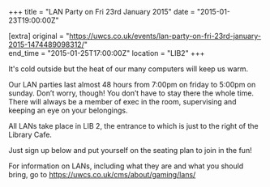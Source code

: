 +++
title = "LAN Party on Fri 23rd January 2015"
date = "2015-01-23T19:00:00Z"

[extra]
original = "https://uwcs.co.uk/events/lan-party-on-fri-23rd-january-2015-1474489098312/"    
end_time = "2015-01-25T17:00:00Z"
location = "LIB2"
+++

It's cold outside but the heat of our many computers will keep us warm.

Our LAN parties last almost 48 hours from 7:00pm on friday to 5:00pm on sunday. Don’t worry, though\! You don’t have to stay there the whole time. There will always be a member of exec in the room, supervising and keeping an eye on your belongings.

All LANs take place in LIB 2, the entrance to which is just to the right of the Library Cafe.

Just sign up below and put yourself on the seating plan to join in the fun\!

For information on LANs, including what they are and what you should bring, go to https://uwcs.co.uk/cms/about/gaming/lans/

